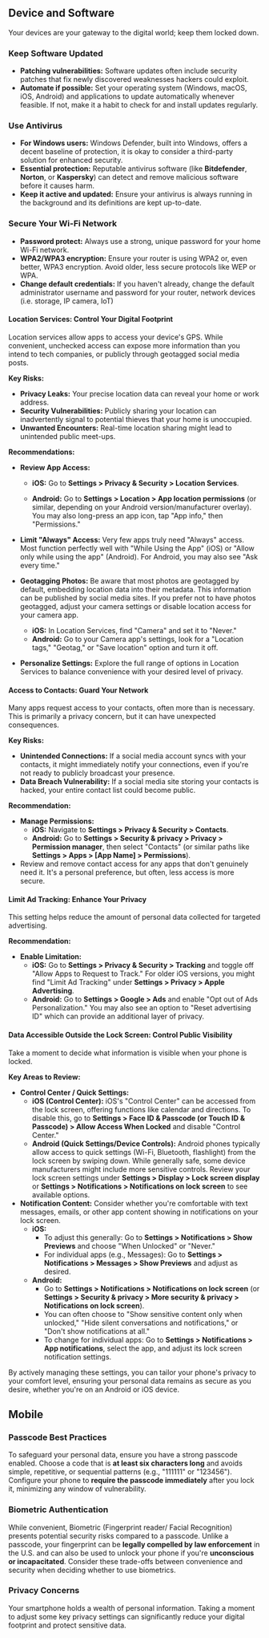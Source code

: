 ## Device and Software

Your devices are your gateway to the digital world; keep them locked down.

### Keep Software Updated

- **Patching vulnerabilities:** Software updates often include security patches that fix newly discovered weaknesses hackers could exploit.
- **Automate if possible:** Set your operating system (Windows, macOS, iOS, Android) and applications to update automatically whenever feasible. If not, make it a habit to check for and install updates regularly.

### Use Antivirus

- **For Windows users:** Windows Defender, built into Windows, offers a decent baseline of protection, it is okay to consider a third-party solution for enhanced security.
- **Essential protection:** Reputable antivirus software (like **Bitdefender**, **Norton**, or **Kaspersky**) can detect and remove malicious software before it causes harm.
- **Keep it active and updated:** Ensure your antivirus is always running in the background and its definitions are kept up-to-date.


### Secure Your Wi-Fi Network

- **Password protect:** Always use a strong, unique password for your home Wi-Fi network.
- **WPA2/WPA3 encryption:** Ensure your router is using WPA2 or, even better, WPA3 encryption. Avoid older, less secure protocols like WEP or WPA.
- **Change default credentials:** If you haven't already, change the default administrator username and password for your router, network devices (i.e. storage, IP camera, IoT)

#### Location Services: Control Your Digital Footprint

Location services allow apps to access your device's GPS. While convenient, unchecked access can expose more information than you intend to tech companies, or publicly through geotagged social media posts.

**Key Risks:**

- **Privacy Leaks:** Your precise location data can reveal your home or work address.
- **Security Vulnerabilities:** Publicly sharing your location can inadvertently signal to potential thieves that your home is unoccupied.
- **Unwanted Encounters:** Real-time location sharing might lead to unintended public meet-ups.

**Recommendations:**

- **Review App Access:**
    - **iOS:** Go to **Settings > Privacy & Security > Location Services**.

    - **Android:** Go to **Settings > Location > App location permissions** (or similar, depending on your Android version/manufacturer overlay). You may also long-press an app icon, tap "App info," then "Permissions."

- **Limit "Always" Access:** Very few apps truly need "Always" access. Most function perfectly well with "While Using the App" (iOS) or "Allow only while using the app" (Android). For Android, you may also see "Ask every time."
- **Geotagging Photos:** Be aware that most photos are geotagged by default, embedding location data into their metadata. This information can be published by social media sites. If you prefer not to have photos geotagged, adjust your camera settings or disable location access for your camera app.
    - **iOS:** In Location Services, find "Camera" and set it to "Never."
    - **Android:** Go to your Camera app's settings, look for a "Location tags," "Geotag," or "Save location" option and turn it off.
- **Personalize Settings:** Explore the full range of options in Location Services to balance convenience with your desired level of privacy.
    

#### Access to Contacts: Guard Your Network

Many apps request access to your contacts, often more than is necessary. This is primarily a privacy concern, but it can have unexpected consequences.

**Key Risks:**

- **Unintended Connections:** If a social media account syncs with your contacts, it might immediately notify your connections, even if you're not ready to publicly broadcast your presence.    
- **Data Breach Vulnerability:** If a social media site storing your contacts is hacked, your entire contact list could become public.

**Recommendation:**

- **Manage Permissions:**
    - **iOS:** Navigate to **Settings > Privacy & Security > Contacts**.
    - **Android:** Go to **Settings > Security & privacy > Privacy > Permission manager**, then select "Contacts" (or similar paths like **Settings > Apps > [App Name] > Permissions**).
- Review and remove contact access for any apps that don't genuinely need it. It's a personal preference, but often, less access is more secure.


#### Limit Ad Tracking: Enhance Your Privacy

This setting helps reduce the amount of personal data collected for targeted advertising.

**Recommendation:**

- **Enable Limitation:**
    - **iOS:** Go to **Settings > Privacy & Security > Tracking** and toggle off "Allow Apps to Request to Track." For older iOS versions, you might find "Limit Ad Tracking" under **Settings > Privacy > Apple Advertising**.
    - **Android:** Go to **Settings > Google > Ads** and enable "Opt out of Ads Personalization." You may also see an option to "Reset advertising ID" which can provide an additional layer of privacy.


#### Data Accessible Outside the Lock Screen: Control Public Visibility

Take a moment to decide what information is visible when your phone is locked.

**Key Areas to Review:**

- **Control Center / Quick Settings:**
    - **iOS (Control Center):** iOS's "Control Center" can be accessed from the lock screen, offering functions like calendar and directions. To disable this, go to **Settings > Face ID & Passcode (or Touch ID & Passcode) > Allow Access When Locked** and disable "Control Center."
    - **Android (Quick Settings/Device Controls):** Android phones typically allow access to quick settings (Wi-Fi, Bluetooth, flashlight) from the lock screen by swiping down. While generally safe, some device manufacturers might include more sensitive controls. Review your lock screen settings under **Settings > Display > Lock screen display** or **Settings > Notifications > Notifications on lock screen** to see available options.
- **Notification Content:** Consider whether you're comfortable with text messages, emails, or other app content showing in notifications on your lock screen.
    - **iOS:**
        - To adjust this generally: Go to **Settings > Notifications > Show Previews** and choose "When Unlocked" or "Never."
        - For individual apps (e.g., Messages): Go to **Settings > Notifications > Messages > Show Previews** and adjust as desired.
    - **Android:**
        - Go to **Settings > Notifications > Notifications on lock screen** (or **Settings > Security & privacy > More security & privacy > Notifications on lock screen**).
        - You can often choose to "Show sensitive content only when unlocked," "Hide silent conversations and notifications," or "Don't show notifications at all."
        - To change for individual apps: Go to **Settings > Notifications > App notifications**, select the app, and adjust its lock screen notification settings.

By actively managing these settings, you can tailor your phone's privacy to your comfort level, ensuring your personal data remains as secure as you desire, whether you're on an Android or iOS device.

## Mobile

### Passcode Best Practices
To safeguard your personal data, ensure you have a strong passcode enabled. Choose a code that is **at least six characters long** and avoids simple, repetitive, or sequential patterns (e.g., "111111" or "123456"). Configure your phone to **require the passcode immediately** after you lock it, minimizing any window of vulnerability. 

### Biometric Authentication
While convenient,  Biometric (Fingerprint reader/ Facial Recognition) presents potential security risks compared to a passcode. Unlike a passcode, your fingerprint can be **legally compelled by law enforcement** in the U.S. and can also be used to unlock your phone if you're **unconscious or incapacitated**. Consider these trade-offs between convenience and security when deciding whether to use biometrics.

### Privacy Concerns

Your smartphone holds a wealth of personal information. Taking a moment to adjust some key privacy settings can significantly reduce your digital footprint and protect sensitive data.

